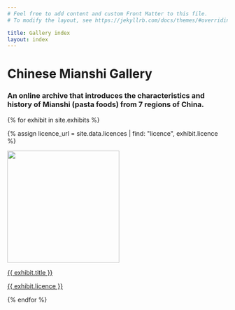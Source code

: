 ```yaml
---
# Feel free to add content and custom Front Matter to this file.
# To modify the layout, see https://jekyllrb.com/docs/themes/#overriding-theme-defaults

title: Gallery index
layout: index
---
```

<h1 id = "index-heading">Chinese Mianshi Gallery</h1>
<h3 id = "index-heading3">An online archive that introduces the characteristics and history of 
  Mianshi (pasta foods) from 7 regions of China.</h3>

{% for exhibit in site.exhibits %}

  {% assign licence_url = site.data.licences | find: "licence", exhibit.licence %}

  <a href = "{{ exhibit.url | relative_url }}"><img src="{{ exhibit.image-url }}" width = 256></a>
  <p><a href = "{{ exhibit.url | relative_url }}">{{ exhibit.title }}</a></p>
  <p><a href="{{ licence_url.url }}">{{ exhibit.licence }}</a></p>

{% endfor %}
